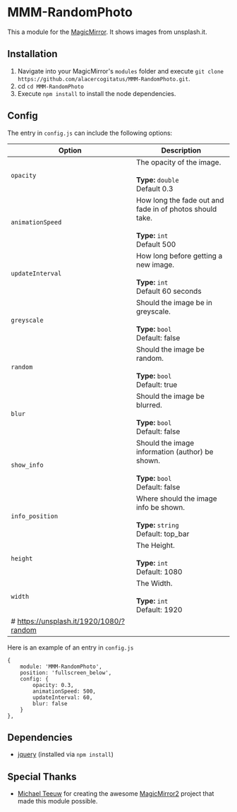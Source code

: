 # MMM-RandomPhoto
This a module for the [MagicMirror](https://github.com/MichMich/MagicMirror). It shows images from unsplash.it.

## Installation
1. Navigate into your MagicMirror's `modules` folder and execute `git clone https://github.com/alacercogitatus/MMM-RandomPhoto.git`.
2. cd `cd MMM-RandomPhoto`
3. Execute `npm install` to install the node dependencies.

## Config
The entry in `config.js` can include the following options:

|Option|Description|
|---|---|
|`opacity`|The opacity of the image.<br><br>**Type:** `double`<br>Default 0.3|
|`animationSpeed`|How long the fade out and fade in of photos should take.<br><br>**Type:** `int`<br>Default 500|
|`updateInterval`|How long before getting a new image.<br><br>**Type:** `int`<br>Default 60 seconds|
|`greyscale`|Should the image be in greyscale.<br><br>**Type:** `bool`<br>Default: false| 
|`random`|Should the image be random.<br><br>**Type:** `bool`<br>Default: true|
|`blur`|Should the image be blurred.<br><br>**Type:** `bool`<br>Default: false|
|`show_info`|Should the image information (author) be shown.<br><br>**Type:** `bool`<br>Default: false|
|`info_position`|Where should the image info be shown.<br><br>**Type:** `string`<br>Default: top_bar|
|`height`|The Height.<br><br>**Type:** `int`<br>Default: 1080|
|`width`|The Width.<br><br>**Type:** `int`<br>Default: 1920|
# https://unsplash.it/1920/1080/?random|

Here is an example of an entry in `config.js`
```
{
	module: 'MMM-RandomPhoto',
	position: 'fullscreen_below',
	config: {
		opacity: 0.3,
		animationSpeed: 500,
		updateInterval: 60,
		blur: false
	}
},
```

## Dependencies
- [jquery](https://www.npmjs.com/package/jquery) (installed via `npm install`)

## Special Thanks
- [Michael Teeuw](https://github.com/MichMich) for creating the awesome [MagicMirror2](https://github.com/MichMich/MagicMirror) project that made this module possible.
